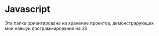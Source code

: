 # Javascript

Эта папка ориентирована на хранение проектов, демонстрирующих мои навыуи программирования на JS
